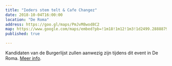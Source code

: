 ```yaml
---
title: "Ieders stem telt & Cafe Changez"
date: 2018-10-04T16:00:00
location: "De Roma"
address: https://goo.gl/maps/PmJvM8wod8C2
map: https://www.google.com/maps/embed?pb=!1m18!1m12!1m3!1d2499.288887982005!2d4.437922415189249!3d51.21375367958799!2m3!1f0!2f0!3f0!3m2!1i1024!2i768!4f13.1!3m3!1m2!1s0x47c3f70cc4af9937%3A0x4309a52c195fa373!2sDe+Roma!5e0!3m2!1snl!2sbe!4v1537547941596
published: true

---
```


Kandidaten van de Burgerlijst zullen aanwezig zijn tijdens dit event in De Roma. [Meer info](https://www.deroma.be/kalender/382//IEDERS_STEM_TELT_amp_CAFE_CHANGEZ/).
